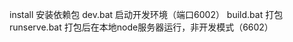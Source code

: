 install         安装依赖包
dev.bat         启动开发环境（端口6002）
build.bat       打包
runserve.bat    打包后在本地node服务器运行，非开发模式（6602）

